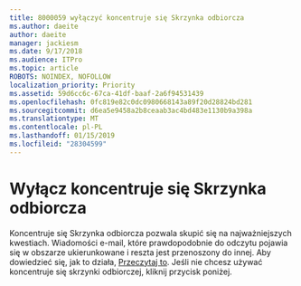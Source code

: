 ```yaml
---
title: 8000059 wyłączyć koncentruje się Skrzynka odbiorcza
ms.author: daeite
author: daeite
manager: jackiesm
ms.date: 9/17/2018
ms.audience: ITPro
ms.topic: article
ROBOTS: NOINDEX, NOFOLLOW
localization_priority: Priority
ms.assetid: 59d6cc6c-67ca-41df-baaf-2a6f94531439
ms.openlocfilehash: 0fc819e82c0dc0980668143a89f20d28824bd281
ms.sourcegitcommit: d6ea5e9458a2b8ceaab3ac4bd483e1130b9a398a
ms.translationtype: MT
ms.contentlocale: pl-PL
ms.lasthandoff: 01/15/2019
ms.locfileid: "28304599"
---
```

# <a name="turn-off-focused-inbox"></a>Wyłącz koncentruje się Skrzynka odbiorcza

Koncentruje się Skrzynka odbiorcza pozwala skupić się na najważniejszych kwestiach. Wiadomości e-mail, które prawdopodobnie do odczytu pojawia się w obszarze ukierunkowane i reszta jest przenoszony do innej. Aby dowiedzieć się, jak to działa, [Przeczytaj to](https://support.office.com/article/f445ad7f-02f4-4294-a82e-71d8964e3978#bkmk_consumer). Jeśli nie chcesz używać koncentruje się skrzynki odbiorczej, kliknij przycisk poniżej.
  


